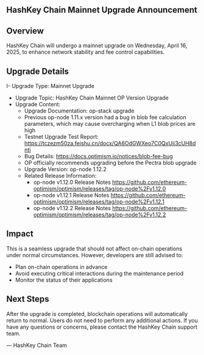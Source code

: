 ## HashKey Chain Mainnet Upgrade Announcement

## Overview

HashKey Chain will undergo a mainnet upgrade on Wednesday, April 16, 2025, to enhance network stability and fee control capabilities.

## Upgrade Details

I- Upgrade Type: Mainnet Upgrade
- Upgrade Topic: HashKey Chain Mainnet OP Version Upgrade
- Upgrade Content:
  - Upgrade Documentation: op-stack upgrade
  - Previous op-node 1.11.x version had a bug in blob fee calculation parameters, which may cause overcharging when L1 blob prices are high
  - Testnet Upgrade Test Report: https://tczezm50za.feishu.cn/docx/QA6OdGWXeo7C0QxUii3cUH8dnti
  - Bug Details: https://docs.optimism.io/notices/blob-fee-bug
  - OP officially recommends upgrading before the Pectra blob upgrade
  - Upgrade Version: op-node 1.12.2
  - Related Release Information: 
    - op-node v1.12.0 Release Notes 
    https://github.com/ethereum-optimism/optimism/releases/tag/op-node%2Fv1.12.0
    - op-node v1.12.1 Release Notes
    https://github.com/ethereum-optimism/optimism/releases/tag/op-node%2Fv1.12.1
    - op-node v1.12.2 Release Notes
    https://github.com/ethereum-optimism/optimism/releases/tag/op-node%2Fv1.12.2

## Impact

This is a seamless upgrade that should not affect on-chain operations under normal circumstances. However, developers are still advised to:
- Plan on-chain operations in advance
- Avoid executing critical interactions during the maintenance period
- Monitor the status of their applications

## Next Steps

After the upgrade is completed, blockchain operations will automatically return to normal. Users do not need to perform any additional actions.
If you have any questions or concerns, please contact the HashKey Chain support team.

— HashKey Chain Team
